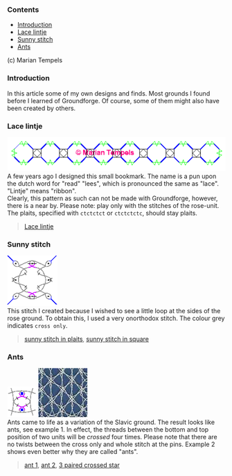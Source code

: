 ### Contents
* [Introduction](#introduction)
* [Lace lintje](#lace-lintje)
* [Sunny stitch](#sunny-stitch)
* [Ants](#ants)

(c) Marian Tempels

### Introduction
In this article some of my own designs and finds. Most grounds I found before I learned of Groundforge. Of course, some of them might also have been created by others.

### Lace lintje
![lees lintje][pic-ll]            
A few years ago I designed this small bookmark. The name is a pun upon the dutch word for "read" "lees", which is pronounced the same as "lace". "Lintje" means "ribbon".    
Clearly, this pattern as such can not be made with Groundforge, however, there is a near by. Please note: play only with the stitches of the rose-unit. The plaits, specified with `ctctctct` or `ctctctctc`, should stay plaits.       
> [Lace lintje][LLLL]


### Sunny stitch
![sunny stitch][pic-0902]     
This stitch I created because I wished to see a little loop at the sides of the rose ground. To obtain this, I used a very onorthodox stitch. The colour grey indicates `cross only`.     
> [sunny stitch in plaits][G-0902-f], [sunny stitch in square][G-0902-q]

### Ants
![ants][pic-0692] ![ants-foto][foto-0692]                
Ants came to life as a variation of the Slavic ground. The result looks like ants, see example 1. In effect, the threads between the bottom and top position of two units will be _crossed_ four times. Please note that there are no twists between the cross only and whole stitch at the pins. Example 2 shows even better why they are called "ants". 
> [ant 1][ex-0692], [ant 2][ex-0665], [3 paired crossed star][ex-3cc]   
          



[foto-0692]: https://github.com/MAETempels/MAE-gf/blob/master/photos/gf-0692-foto.jpg

[pic-ll]: https://github.com/MAETempels/MAE-gf/blob/master/images_wt/lacelintje.png
[pic-0902]: https://github.com/MAETempels/MAE-gf/blob/master/images_wt/gf-0902-wt.png
[pic-0692]: https://github.com/MAETempels/MAE-gf/blob/master/images_wt/gf-0692.png
[pic-joke]: https://github.com/MAETempels/MAE-gf/blob/master/images_wt/jp-star.png

[LLLL]: https://d-bl.github.io/GroundForge/index.html?m=5831%0A-4-7%3Bbricks%3B24%3B5%3B0%3B0&s1=ctct%20D1%3Dctctctct%20B1%3Dctctctct
[G-0902-f]: https://d-bl.github.io/GroundForge/index.html?m=5831%0A-4-7%3Bbricks%3B16%3B16%3B0%3B0&s1=A1%3Dctctc%20C1%3Dctctc%20D2%3Dcrcllcrc%20B2%3Dclcrrclc%20D1%3Dctctctctc%20B1%3Dctctctctc
[G-0902-q]: https://d-bl.github.io/GroundForge/index.html?m=586-21%0A-48317%0A5-4-7-%0A%3Bbricks%3B16%3B16%3B0%3B0&s1=ctcttt%20F3%3Dctctc%20F2%3Dctctc%20E1%3Dcrcllcrc%20A1%3Dclcrrclc%20E3%3Dc%20A3%3Dc%20E2%3Dcttt%20A2%3Dcttt
[ex-0692]: https://d-bl.github.io/GroundForge/index.html?m=5831%0A-4-7%3Bbricks%3B24%3B24%3B0%3B0&s1=c%20A1%3Dcctct%20C1%3Dtctcc
[ex-0665]: https://d-bl.github.io/GroundForge/index.html?m=5831%0A-4-7%3Bbricks%3B24%3B24%3B0%3B0&s1=c%20A1%3Dtctctc%20C1%3Dctctct
[ex-3cc]: https://d-bl.github.io/GroundForge/index.html?m=5831%0A-4-7%3Bbricks%3B24%3B24%3B0%3B0&s1=c%20A1%3Dctct%20C1%3Dtctc%20D1%3Dcc%20B1%3Dcc